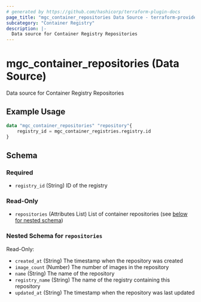 ```yaml
---
# generated by https://github.com/hashicorp/terraform-plugin-docs
page_title: "mgc_container_repositories Data Source - terraform-provider-mgc"
subcategory: "Container Registry"
description: |-
  Data source for Container Registry Repositories
---
```


# mgc_container_repositories (Data Source)

Data source for Container Registry Repositories

## Example Usage

```terraform
data "mgc_container_repositories" "repository"{
	registry_id = mgc_container_registries.registry.id
}
```

<!-- schema generated by tfplugindocs -->
## Schema

### Required

- `registry_id` (String) ID of the registry

### Read-Only

- `repositories` (Attributes List) List of container repositories (see [below for nested schema](#nestedatt--repositories))

<a id="nestedatt--repositories"></a>
### Nested Schema for `repositories`

Read-Only:

- `created_at` (String) The timestamp when the repository was created
- `image_count` (Number) The number of images in the repository
- `name` (String) The name of the repository
- `registry_name` (String) The name of the registry containing this repository
- `updated_at` (String) The timestamp when the repository was last updated
